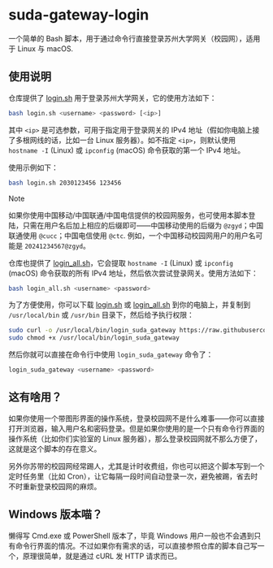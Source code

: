 # suda-gateway-login

一个简单的 Bash 脚本，用于通过命令行直接登录苏州大学网关（校园网），适用于 Linux 与 macOS.

## 使用说明

仓库提供了 [login.sh](./login.sh) 用于登录苏州大学网关，它的使用方法如下：

```bash
bash login.sh <username> <password> [<ip>]
```

其中 `<ip>` 是可选参数，可用于指定用于登录网关的 IPv4 地址（假如你电脑上接了多根网线的话，比如一台 Linux 服务器）。如不指定 `<ip>`，则默认使用 `hostname -I` (Linux) 或 `ipconfig` (macOS) 命令获取的第一个 IPv4 地址。

使用示例如下：

```bash
bash login.sh 2030123456 123456
```

> [!NOTE]
>
> 如果你使用中国移动/中国联通/中国电信提供的校园网服务，也可使用本脚本登陆，只需在用户名后加上相应的后缀即可——中国移动使用的后缀为 `@zgyd`；中国联通使用 `@cucc`；中国电信使用 `@ctc`. 例如，一个中国移动校园网用户的用户名可能是 `20241234567@zgyd`。

仓库也提供了 [login_all.sh](./login_all.sh)，它会提取 `hostname -I` (Linux) 或 `ipconfig` (macOS) 命令获取的所有 IPv4 地址，然后依次尝试登录网关。使用方法如下：

```bash
bash login_all.sh <username> <password>
```

为了方便使用，你可以下载 [login.sh](./login.sh) 或 [login_all.sh](./login_all.sh) 到你的电脑上，并复制到 `/usr/local/bin` 或 `/usr/bin` 目录下，然后给予执行权限：

```bash
sudo curl -o /usr/local/bin/login_suda_gateway https://raw.githubusercontent.com/Snowflyt/suda-gateway-login/main/login_all.sh
sudo chmod +x /usr/local/bin/login_suda_gateway
```

然后你就可以直接在命令行中使用 `login_suda_gateway` 命令了：

```bash
login_suda_gateway <username> <password>
```

## 这有啥用？

如果你使用一个带图形界面的操作系统，登录校园网不是什么难事——你可以直接打开浏览器，输入用户名和密码登录。但是如果你使用的是一个只有命令行界面的操作系统（比如你们实验室的 Linux 服务器），那么登录校园网就不那么方便了，这就是这个脚本的存在意义。

另外你苏带的校园网经常踢人，尤其是计时收费组，你也可以把这个脚本写到一个定时任务里（比如 Cron），让它每隔一段时间自动登录一次，避免被踢，省去时不时重新登录校园网的麻烦。

## Windows 版本喵？

懒得写 Cmd.exe 或 PowerShell 版本了，毕竟 Windows 用户一般也不会遇到只有命令行界面的情况。不过如果你有需求的话，可以直接参照仓库的脚本自己写一个，原理很简单，就是通过 cURL 发 HTTP 请求而已。
